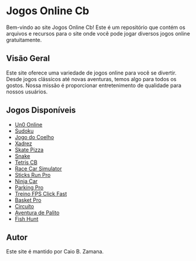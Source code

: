 # Jogos Online Cb

Bem-vindo ao site Jogos Online Cb! Este é um repositório que contém os arquivos e recursos para o site onde você pode jogar diversos jogos online gratuitamente.

## Visão Geral

Este site oferece uma variedade de jogos online para você se divertir. Desde jogos clássicos até novas aventuras, temos algo para todos os gostos. Nossa missão é proporcionar entretenimento de qualidade para nossos usuários.

## Jogos Disponíveis

- [Un0 Online](jogoshtml/uno.html)
- [Sudoku](jogoshtml/sudoku.html)
- [Jogo do Coelho](jogoshtml/jogoDoCoelho.html)
- [Xadrez](jogoshtml/Chess.html)
- [Skate Pizza](jogoshtml/SkatePizza.html)
- [Snake](jogoshtml/Snake.html)
- [Tetris CB](jogoshtml/Tetris.html)
- [Race Car Simulator](jogoshtml/RaceCarSimulator.html)
- [Sticks Run Pro](jogoshtml/SticksRunPro.html)
- [Ninja Car](jogoshtml/NinjaCar.html)
- [Parking Pro](jogoshtml/ParkingPro.html)
- [Treino FPS Click Fast](jogoshtml/TreinoFps.html)
- [Basket Pro](jogoshtml/BasketPro.html)
- [Circuíto](jogoshtml/CircuitodeCarro.html)
- [Aventura de Palito](jogoshtml/AventuraDePalito.html)
- [Fish Hunt](jogoshtml/FishHunt.html)


## Autor

Este site é mantido por Caio B. Zamana.

